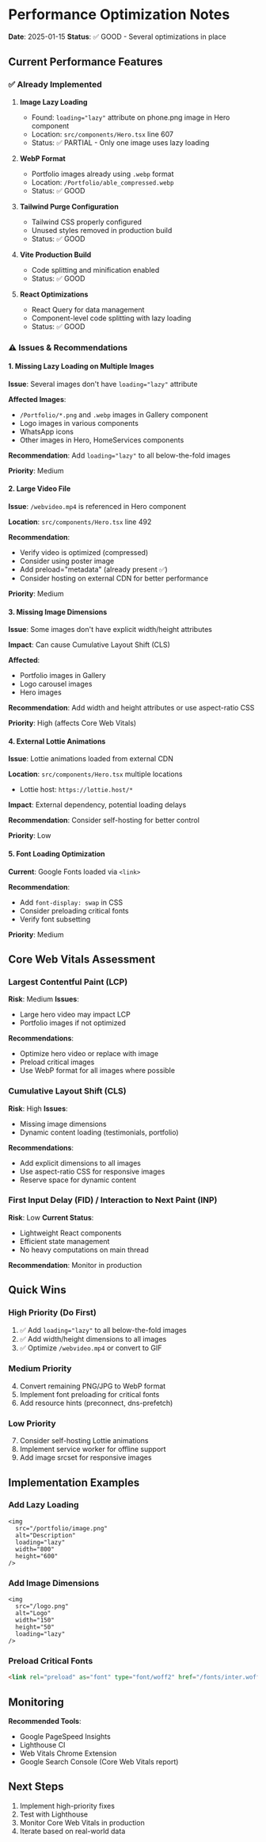 # Performance Optimization Notes

**Date**: 2025-01-15
**Status**: ✅ GOOD - Several optimizations in place

## Current Performance Features

### ✅ Already Implemented

1. **Image Lazy Loading**
   - Found: `loading="lazy"` attribute on phone.png image in Hero component
   - Location: `src/components/Hero.tsx` line 607
   - Status: ✅ PARTIAL - Only one image uses lazy loading

2. **WebP Format**
   - Portfolio images already using `.webp` format
   - Location: `/Portfolio/able_compressed.webp`
   - Status: ✅ GOOD

3. **Tailwind Purge Configuration**
   - Tailwind CSS properly configured
   - Unused styles removed in production build
   - Status: ✅ GOOD

4. **Vite Production Build**
   - Code splitting and minification enabled
   - Status: ✅ GOOD

5. **React Optimizations**
   - React Query for data management
   - Component-level code splitting with lazy loading
   - Status: ✅ GOOD

### ⚠️ Issues & Recommendations

#### 1. Missing Lazy Loading on Multiple Images

**Issue**: Several images don't have `loading="lazy"` attribute

**Affected Images**:
- `/Portfolio/*.png` and `.webp` images in Gallery component
- Logo images in various components
- WhatsApp icons
- Other images in Hero, HomeServices components

**Recommendation**: Add `loading="lazy"` to all below-the-fold images

**Priority**: Medium

#### 2. Large Video File

**Issue**: `/webvideo.mp4` is referenced in Hero component

**Location**: `src/components/Hero.tsx` line 492

**Recommendation**: 
- Verify video is optimized (compressed)
- Consider using poster image
- Add preload="metadata" (already present ✅)
- Consider hosting on external CDN for better performance

**Priority**: Medium

#### 3. Missing Image Dimensions

**Issue**: Some images don't have explicit width/height attributes

**Impact**: Can cause Cumulative Layout Shift (CLS)

**Affected**:
- Portfolio images in Gallery
- Logo carousel images
- Hero images

**Recommendation**: Add width and height attributes or use aspect-ratio CSS

**Priority**: High (affects Core Web Vitals)

#### 4. External Lottie Animations

**Issue**: Lottie animations loaded from external CDN

**Location**: `src/components/Hero.tsx` multiple locations
- Lottie host: `https://lottie.host/*`

**Impact**: External dependency, potential loading delays

**Recommendation**: Consider self-hosting for better control

**Priority**: Low

#### 5. Font Loading Optimization

**Current**: Google Fonts loaded via `<link>`

**Recommendation**: 
- Add `font-display: swap` in CSS
- Consider preloading critical fonts
- Verify font subsetting

**Priority**: Medium

## Core Web Vitals Assessment

### Largest Contentful Paint (LCP)

**Risk**: Medium
**Issues**:
- Large hero video may impact LCP
- Portfolio images if not optimized

**Recommendations**:
- Optimize hero video or replace with image
- Preload critical images
- Use WebP format for all images where possible

### Cumulative Layout Shift (CLS)

**Risk**: High
**Issues**:
- Missing image dimensions
- Dynamic content loading (testimonials, portfolio)

**Recommendations**:
- Add explicit dimensions to all images
- Use aspect-ratio CSS for responsive images
- Reserve space for dynamic content

### First Input Delay (FID) / Interaction to Next Paint (INP)

**Risk**: Low
**Current Status**: 
- Lightweight React components
- Efficient state management
- No heavy computations on main thread

**Recommendation**: Monitor in production

## Quick Wins

### High Priority (Do First)

1. ✅ Add `loading="lazy"` to all below-the-fold images
2. ✅ Add width/height dimensions to all images
3. ✅ Optimize `/webvideo.mp4` or convert to GIF

### Medium Priority

4. Convert remaining PNG/JPG to WebP format
5. Implement font preloading for critical fonts
6. Add resource hints (preconnect, dns-prefetch)

### Low Priority

7. Consider self-hosting Lottie animations
8. Implement service worker for offline support
9. Add image srcset for responsive images

## Implementation Examples

### Add Lazy Loading
```tsx
<img 
  src="/portfolio/image.png" 
  alt="Description"
  loading="lazy"
  width="800"
  height="600"
/>
```

### Add Image Dimensions
```tsx
<img 
  src="/logo.png" 
  alt="Logo"
  width="150"
  height="50"
  loading="lazy"
/>
```

### Preload Critical Fonts
```html
<link rel="preload" as="font" type="font/woff2" href="/fonts/inter.woff2" crossorigin>
```

## Monitoring

**Recommended Tools**:
- Google PageSpeed Insights
- Lighthouse CI
- Web Vitals Chrome Extension
- Google Search Console (Core Web Vitals report)

## Next Steps

1. Implement high-priority fixes
2. Test with Lighthouse
3. Monitor Core Web Vitals in production
4. Iterate based on real-world data
